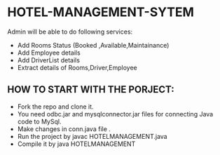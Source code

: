 # HOTEL-MANAGEMENT-SYTEM

Admin will be able to do following services:

- Add Rooms Status (Booked ,Available,Maintainance)
- Add Employee details
- Add DriverList details
- Extract details of Rooms,Driver,Employee

## HOW TO START WITH THE PORJECT:
- Fork the repo and clone it.
- You need odbc.jar and mysqlconnector.jar files for connecting Java code to MySql.
- Make changes in conn.java file .
- Run the project by javac HOTELMANAGEMENT.java
- Compile it by java HOTELMANAGEMENT

